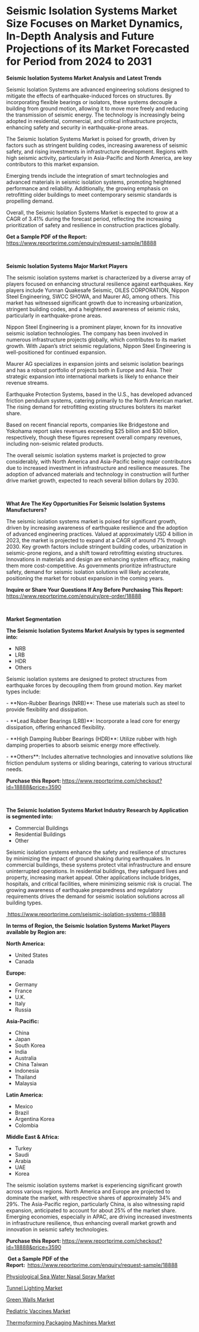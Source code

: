 <p><h1>Seismic Isolation Systems Market Size Focuses on Market Dynamics, In-Depth Analysis and Future Projections of its Market Forecasted for Period from 2024 to 2031</h1></p><p><strong>Seismic Isolation Systems Market Analysis and Latest Trends</strong></p>
<p><p>Seismic Isolation Systems are advanced engineering solutions designed to mitigate the effects of earthquake-induced forces on structures. By incorporating flexible bearings or isolators, these systems decouple a building from ground motion, allowing it to move more freely and reducing the transmission of seismic energy. The technology is increasingly being adopted in residential, commercial, and critical infrastructure projects, enhancing safety and security in earthquake-prone areas.</p><p>The Seismic Isolation Systems Market is poised for growth, driven by factors such as stringent building codes, increasing awareness of seismic safety, and rising investments in infrastructure development. Regions with high seismic activity, particularly in Asia-Pacific and North America, are key contributors to this market expansion. </p><p>Emerging trends include the integration of smart technologies and advanced materials in seismic isolation systems, promoting heightened performance and reliability. Additionally, the growing emphasis on retrofitting older buildings to meet contemporary seismic standards is propelling demand. </p><p>Overall, the Seismic Isolation Systems Market is expected to grow at a CAGR of 3.41% during the forecast period, reflecting the increasing prioritization of safety and resilience in construction practices globally.</p></p>
<p><strong>Get a Sample PDF of the Report:&nbsp;</strong> <a href="https://www.reportprime.com/enquiry/request-sample/18888?utm_campaign=57&utm_medium=2&utm_source=Github&utm_content=ia&utm_term=22112024&utm_id=seismic-isolation-systems">https://www.reportprime.com/enquiry/request-sample/18888</a></p>
<p>&nbsp;</p>
<p><strong>Seismic Isolation Systems Major Market Players</strong></p>
<p><p>The seismic isolation systems market is characterized by a diverse array of players focused on enhancing structural resilience against earthquakes. Key players include Yunnan Quakesafe Seismic, OILES CORPORATION, Nippon Steel Engineering, SWCC SHOWA, and Maurer AG, among others. This market has witnessed significant growth due to increasing urbanization, stringent building codes, and a heightened awareness of seismic risks, particularly in earthquake-prone areas.</p><p>Nippon Steel Engineering is a prominent player, known for its innovative seismic isolation technologies. The company has been involved in numerous infrastructure projects globally, which contributes to its market growth. With Japan’s strict seismic regulations, Nippon Steel Engineering is well-positioned for continued expansion.</p><p>Maurer AG specializes in expansion joints and seismic isolation bearings and has a robust portfolio of projects both in Europe and Asia. Their strategic expansion into international markets is likely to enhance their revenue streams.</p><p>Earthquake Protection Systems, based in the U.S., has developed advanced friction pendulum systems, catering primarily to the North American market. The rising demand for retrofitting existing structures bolsters its market share.</p><p>Based on recent financial reports, companies like Bridgestone and Yokohama report sales revenues exceeding $25 billion and $30 billion, respectively, though these figures represent overall company revenues, including non-seismic related products. </p><p>The overall seismic isolation systems market is projected to grow considerably, with North America and Asia-Pacific being major contributors due to increased investment in infrastructure and resilience measures. The adoption of advanced materials and technology in construction will further drive market growth, expected to reach several billion dollars by 2030.</p></p>
<p>&nbsp;</p>
<p><strong>What Are The Key Opportunities For Seismic Isolation Systems Manufacturers?</strong></p>
<p><p>The seismic isolation systems market is poised for significant growth, driven by increasing awareness of earthquake resilience and the adoption of advanced engineering practices. Valued at approximately USD 4 billion in 2023, the market is projected to expand at a CAGR of around 7% through 2030. Key growth factors include stringent building codes, urbanization in seismic-prone regions, and a shift toward retrofitting existing structures. Innovations in materials and design are enhancing system efficacy, making them more cost-competitive. As governments prioritize infrastructure safety, demand for seismic isolation solutions will likely accelerate, positioning the market for robust expansion in the coming years.</p></p>
<p><strong>Inquire or Share Your Questions If Any Before Purchasing This Report:</strong> <a href="https://www.reportprime.com/enquiry/pre-order/18888?utm_campaign=57&utm_medium=2&utm_source=Github&utm_content=ia&utm_term=22112024&utm_id=seismic-isolation-systems">https://www.reportprime.com/enquiry/pre-order/18888</a></p>
<p>&nbsp;</p>
<p><strong>Market Segmentation</strong></p>
<p><strong>The Seismic Isolation Systems Market Analysis by types is segmented into:</strong></p>
<p><ul><li>NRB</li><li>LRB</li><li>HDR</li><li>Others</li></ul></p>
<p><p>Seismic isolation systems are designed to protect structures from earthquake forces by decoupling them from ground motion. Key market types include: </p><p>- **Non-Rubber Bearings (NRB)**: These use materials such as steel to provide flexibility and dissipation. </p><p>- **Lead Rubber Bearings (LRB)**: Incorporate a lead core for energy dissipation, offering enhanced flexibility. </p><p>- **High Damping Rubber Bearings (HDR)**: Utilize rubber with high damping properties to absorb seismic energy more effectively. </p><p>- **Others**: Includes alternative technologies and innovative solutions like friction pendulum systems or sliding bearings, catering to various structural needs.</p></p>
<p><strong>Purchase this Report:&nbsp;</strong><a href="https://www.reportprime.com/checkout?id=18888&price=3590&utm_campaign=57&utm_medium=2&utm_source=Github&utm_content=ia&utm_term=22112024&utm_id=seismic-isolation-systems">https://www.reportprime.com/checkout?id=18888&price=3590</a></p>
<p>&nbsp;</p>
<p><strong>The Seismic Isolation Systems Market Industry Research by Application is segmented into:</strong></p>
<p><ul><li>Commercial Buildings</li><li>Residential Buildings</li><li>Other</li></ul></p>
<p><p>Seismic isolation systems enhance the safety and resilience of structures by minimizing the impact of ground shaking during earthquakes. In commercial buildings, these systems protect vital infrastructure and ensure uninterrupted operations. In residential buildings, they safeguard lives and property, increasing market appeal. Other applications include bridges, hospitals, and critical facilities, where minimizing seismic risk is crucial. The growing awareness of earthquake preparedness and regulatory requirements drives the demand for seismic isolation solutions across all building types.</p></p>
<p><a href="https://www.reportprime.com/seismic-isolation-systems-r18888?utm_campaign=57&utm_medium=2&utm_source=Github&utm_content=ia&utm_term=22112024&utm_id=seismic-isolation-systems">&nbsp;https://www.reportprime.com/seismic-isolation-systems-r18888</a></p>
<p><strong>In terms of Region, the Seismic Isolation Systems Market Players available by Region are:</strong></p>
<p>
    <p> <strong> North America: </strong>
        <ul>
            <li>United States</li>
            <li>Canada</li>
        </ul>
        </p> 
    <p> <strong> Europe: </strong>
        <ul>
            <li>Germany</li>
            <li>France</li>
            <li>U.K.</li>
            <li>Italy</li>
            <li>Russia</li>
        </ul>
        </p> 
    <p> <strong> Asia-Pacific: </strong>
        <ul>
            <li>China</li>
            <li>Japan</li>
            <li>South Korea</li>
            <li>India</li>
            <li>Australia</li>
            <li>China Taiwan</li>
            <li>Indonesia</li>
            <li>Thailand</li>
            <li>Malaysia</li>
        </ul>
        </p> 
    <p> <strong> Latin America: </strong>
        <ul>
            <li>Mexico</li>
            <li>Brazil</li>
            <li>Argentina Korea</li>
            <li>Colombia</li>
        </ul>
        </p> 
    <p> <strong> Middle East & Africa: </strong>
        <ul>
            <li>Turkey</li>
            <li>Saudi</li>
            <li>Arabia</li>
            <li>UAE</li>
            <li>Korea</li>
        </ul>
    </p>
    </p>
<p><p>The seismic isolation systems market is experiencing significant growth across various regions. North America and Europe are projected to dominate the market, with respective shares of approximately 34% and 29%. The Asia-Pacific region, particularly China, is also witnessing rapid expansion, anticipated to account for about 25% of the market share. Emerging economies, especially in APAC, are driving increased investments in infrastructure resilience, thus enhancing overall market growth and innovation in seismic safety technologies.</p></p>
<p><strong>Purchase this Report: </strong><a href="https://www.reportprime.com/checkout?id=18888&price=3590&utm_campaign=57&utm_medium=2&utm_source=Github&utm_content=ia&utm_term=22112024&utm_id=seismic-isolation-systems">https://www.reportprime.com/checkout?id=18888&price=3590</a></p>
<p>&nbsp;<strong>Get a Sample PDF of the Report:&nbsp;&nbsp;</strong><a href="https://www.reportprime.com/enquiry/request-sample/18888?utm_campaign=57&utm_medium=2&utm_source=Github&utm_content=ia&utm_term=22112024&utm_id=seismic-isolation-systems">https://www.reportprime.com/enquiry/request-sample/18888</a></p>
<p><strong></strong></p>
<p><p><a href="https://issuu.com/reportprime-2/docs/physiological-sea-water-nasal-spray_25f3ccc4f31725?utm_campaign=57&utm_medium=2&utm_source=Github&utm_content=ia&utm_term=22112024&utm_id=seismic-isolation-systems">Physiological Sea Water Nasal Spray Market</a></p><p><a href="https://www.linkedin.com/pulse/investment-opportunities-tunnel-lighting-sector-risk-analysis-otdde?utm_campaign=57&utm_medium=2&utm_source=Github&utm_content=ia&utm_term=22112024&utm_id=seismic-isolation-systems">Tunnel Lighting Market</a></p><p><a href="https://www.linkedin.com/pulse/green-walls-market-size-foreign-opportunities-revenue-generation-tqide?utm_campaign=57&utm_medium=2&utm_source=Github&utm_content=ia&utm_term=22112024&utm_id=seismic-isolation-systems">Green Walls Market</a></p><p><a href="https://issuu.com/reportprime-2/docs/pediatric-vaccines-market-size-2030_c8e52b1b008b8a?utm_campaign=57&utm_medium=2&utm_source=Github&utm_content=ia&utm_term=22112024&utm_id=seismic-isolation-systems">Pediatric Vaccines Market</a></p><p><a href="https://github.com/NargisHussain75/Market-Research-Report-List-1/blob/main/thermoforming-packaging-machines-market.md?utm_campaign=57&utm_medium=2&utm_source=Github&utm_content=ia&utm_term=22112024&utm_id=seismic-isolation-systems">Thermoforming Packaging Machines Market</a></p></p>